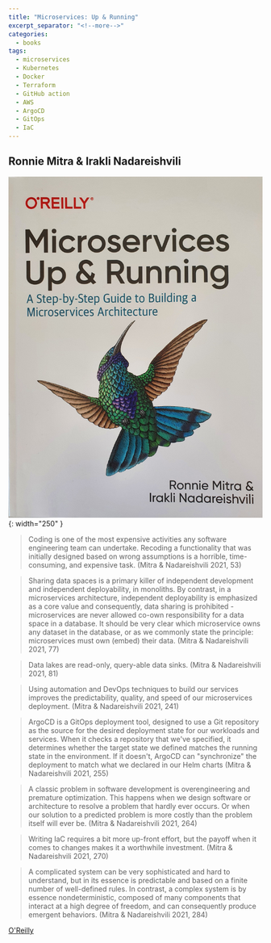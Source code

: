 ```yaml
---
title: "Microservices: Up & Running"
excerpt_separator: "<!--more-->"
categories:
  - books
tags:
  - microservices
  - Kubernetes
  - Docker
  - Terraform
  - GitHub action
  - AWS
  - ArgoCD
  - GitOps
  - IaC
---
```



## Ronnie Mitra & Irakli Nadareishvili


![alt text](/images/book_covers/microservices.jpg "Title"){: width="250" }

<!--more-->

> Coding is one of the most expensive activities any software engineering team can undertake.
> Recoding a functionality that was initially designed based on wrong assumptions is a horrible,
> time-consuming, and expensive task. (Mitra & Nadareishvili 2021, 53)

> Sharing data spaces is a primary killer of independent development and independent deployability,
> in monoliths. By contrast, in a microservices architecture, independent deployability is emphasized
> as a core value and consequently, data sharing is prohibited - microservices are never allowed co-own
> responsibility for a data space in a database. It should be very clear which microservice owns any
> dataset in the database, or as we commonly state the principle: microservices must own (embed)
> their data. (Mitra & Nadareishvili 2021, 77)

> Data lakes are read-only, query-able data sinks. (Mitra & Nadareishvili 2021, 81)

> Using automation and DevOps techniques to build our services improves the predictability,
> quality, and speed of our microservices deployment. (Mitra & Nadareishvili 2021, 241)

> ArgoCD is a GitOps deployment tool, designed to use a Git repository as the source for the
> desired deployment state for our workloads and services. When it checks a repository that
> we've specified, it determines whether the target state we defined matches the running state
> in the environment. If it doesn't, ArgoCD can "synchronize" the deployment to match what
> we declared in our Helm charts (Mitra & Nadareishvili 2021, 255)

> A classic problem in software development is overengineering and premature optimization.
> This happens when we design software or architecture to resolve a problem that hardly ever occurs.
> Or when our solution to a predicted problem is more costly than the problem itself will
> ever be. (Mitra & Nadareishvili 2021, 264)

> Writing IaC requires a bit more up-front effort, but the payoff when it comes to changes
> makes it a worthwhile investment. (Mitra & Nadareishvili 2021, 270)

> A complicated system can be very sophisticated and hard to understand, but in its essence is
> predictable and based on a finite number of well-defined rules. In contrast, a complex system
> is by essence nondeterministic, composed of many components that interact at a high degree of
> freedom, and can consequently produce emergent behaviors. (Mitra & Nadareishvili 2021, 284)


[O'Reilly](https://www.oreilly.com/library/view/microservices-up-and/9781492075448/)

